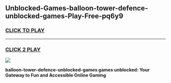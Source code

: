 
## Unblocked-Games-balloon-tower-defence-unblocked-games-Play-Free-pq6y9
<h3>
<a href="https://premium76.site?title=balloon-tower-defence-unblocked-games&ref=23A">CLICK TO PLAY</a></h3>
<hr>

<h3>
<a href="https://premium76.site?title=balloon-tower-defence-unblocked-games&ref=23A">CLICK 2 PLAY</a>
  
</h3>

<a href="https://premium76.site?title=balloon-tower-defence-unblocked-games&ref=23A"><img src="https://clearcache.store/games.png"></a>


**balloon-tower-defence-unblocked-games games unblocked: Your Gateway to Fun and Accessible Online Gaming**
